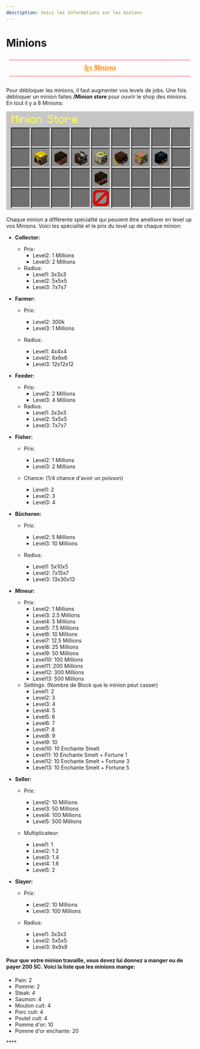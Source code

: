```yaml
---
description: Voici les informations sur les minions
---
```


# Minions

![](../.gitbook/assets/capture-decran-2021-03-15-154438.png)

Pour débloquer les minions, il faut augmenter vos levels de jobs. Une fois débloquer un minion faites **/Minion store** pour ouvrir le shop des minions. En tout il y a 8 Minions:

![](../.gitbook/assets/capture-decran-2021-03-15-154847.png)

Chaque minion a différente spécialité qui peuvent être améliorer en level up vos Minions. Voici les spécialité et le prix du level up de chaque minion: 

* **Collector:**

  * Prix:
    * Level2: 1 Millions
    * Level3: 2 Millions
  * Radius:
    * Level1: 3x3x3
    * Level2: 5x5x5
    * Level3: 7x7x7

* **Farmer:**
  * Prix:
    * Level2: 300k
    * Level3: 1 Millions
  * Radius:

    * Level1: 4x4x4
    * Level2: 6x6x6
    * Level3: 12x12x12
* **Feeder:**

  * Prix:
    * Level2: 2 Millions
    * Level3: 4 Millions
  * Radius:
    * Level1: 3x3x3
    * Level2: 5x5x5
    * Level3: 7x7x7

* **Fisher:**
  * Prix:
    * Level2: 1 Millions
    * Level3: 2 Millions
  * Chance: \(1/4 chance d'avoir un poisson\)

    * Level1: 2
    * Level2: 3
    * Level3: 4
* **Bûcheron:**
  * Prix:
    * Level2: 5 Millions
    * Level3: 10 Millions
  * Radius:

    * Level1: 5x10x5
    * Level2: 7x15x7
    * Level3: 13x30x13
* **Mineur:**
  * Prix:
    * Level2: 1 Millions
    * Level3: 2.5 Millions
    * Level4: 5 Millions
    * Level5: 7.5 Millions
    * Level6: 10 Millions
    * Level7: 12.5 Millions
    * Level8: 25 Millions
    * Level9: 50 Millions
    * Level10: 100 Millions
    * Level11: 200 Millions
    * Level12: 300 Millions
    * Level13: 500 Millions
  * Settings: \(Nombre de Block que le minion peut casser\)
    * Level1: 2
    * Level2: 3 
    * Level3: 4 
    * Level4: 5 
    * Level5: 6 
    * Level6: 7 
    * Level7: 8 
    * Level8: 9 
    * Level9: 10 
    * Level10: 10 Enchante Smelt 
    * Level11: 10 Enchante Smelt + Fortune 1 
    * Level12: 10 Enchante Smelt + Fortune 3 
    * Level13: 10 Enchante Smelt + Fortune 5 
* **Seller:**
  * Prix:
    * Level2: 10 Millions
    * Level3: 50 Millions
    * Level4: 100 Millions
    * Level5: 500 Millions
  * Multiplicateur:

    * Level1: 1
    * Level2: 1.2
    * Level3: 1.4
    * Level4: 1.6
    * Level5: 2
* **Slayer:**
  * Prix:
    * Level2: 10 Millions
    * Level3: 100 Millions
  * Radius:

    * Level1: 3x3x3
    * Level2: 5x5x5
    * Level3: 9x9x9

#### Pour que votre minion travaille, vous devez lui donnez a manger ou de payer 200 SC. Voici la liste que les minions mange:

* Pain: 2 
* Pomme: 2 
* Steak: 4
* Saumon: 4
* Mouton cuit: 4
* Porc cuit: 4
* Poulet cuit: 4
* Pomme d'or: 10 
* Pomme d'or enchante: 20 





















\*\*\*\*

  


